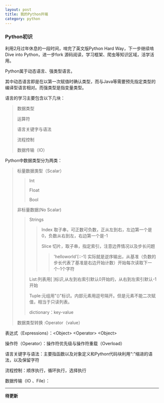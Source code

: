 ```yaml
---
layout: post
title: 我的Python开端
category: python
---
```

### Python初识
利用2月过年休息的一段时间，啃完了英文版Python Hard Way，下一步继续啃Dive into Python，进一步fork 源码阅读，学习框架、爬虫等知识区域，活学活用。

Python属于动态语言、强类型语言。 

其中动态语言即是在以第一次赋值时确认类型，而与Java等需要预先指定类型的编译型语言相对。而强类型是指变量类型。   

语言的学习主要包含以下几块：

>数据类型
>
>运算符
>
>语言关键字与语法
>
>流程控制
>
>数据传输（IO）  

Python中数据类型分为两类：

>标量数据类型（Scalar）
>
>>Int
>>
>>Float
>>
>>Bool
>
>非标量数据(No Scalar)
>
>>Strings
>>
>>>Index   取子串，可正数可负数，正从左到右，左边第一个是0，负数从右到左，右边第一个是-1
>>>
>>>Slice 切片，取子串，指定索引，注意边界情况以及步长问题
>>>
>>>>'helloworld'[::-1]   实际就是逆序输出，从基准（负数的步长代表了基准是右边开始计数）开始每次读取下一个-1个字符
>>
>>List:列表用[ ]标识,从左到右索引默认0开始的，从右到左索引默认-1开始
>>
>>Tuple:元组用"()"标识。内部元素用逗号隔开。但是元素不能二次赋值，相当于只读列表。
>>
>>dictionary：key-value
>
>数据类型转换 :Operator（value）

表达式（Expressions）：\<Object\> \<Operator\> \<Object\>

操作符（Operator）：操作符优先级与操作符重载（Overload）

语言关键字与语法：主要指函数以及对象定义和Python代码块利用“:”缩进的语法，以及保留字符

流程控制：顺序执行，循环执行，选择执行

数据传输（IO 、File）：

---

**待更新**